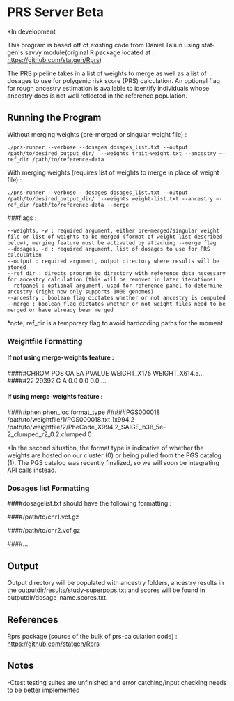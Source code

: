 # PRS Server Beta

*In development

This program is based off of existing code from Daniel Taliun using stat-gen's savvy module(original R package located at : https://github.com/statgen/Rprs)

The PRS pipeline takes in a list of weights to merge as well as a list of dosages to use for polygenic risk score (PRS) calculation. An optional flag for rough ancestry estimation is available to identify individuals whose ancestry does is not well reflected in the reference population. 

## Running the Program

Without merging weights (pre-merged or singular weight file) : 

    ./prs-runner --verbose --dosages dosages_list.txt --output /path/to/desired_output_dir/  --weights trait-weight.txt --ancestry —-ref_dir /path/to/reference-data

With merging weights (requires list of weights to merge in place of weight file) : 

    ./prs-runner --verbose --dosages dosages_list.txt --output /path/to/desired_output_dir/  --weights weight-list.txt --ancestry —-ref_dir /path/to/reference-data --merge

###flags : 

    --weights, -w : required argument, either pre-merged/singular weight file or list of weights to be merged (format of weight list described below), merging feature must be activated by attaching --merge flag 
    --dosages, -d : required argument, list of dosages to use for PRS calculation
    --output : required argument, output directory where results will be stored 
    --ref_dir : directs program to directory with reference data necessary for ancestry calculation (this will be removed in later iterations)
    --refpanel : optional argument, used for reference panel to determine ancestry (right now only supports 1000 genomes)
    --ancestry : boolean flag dictates whether or not ancestry is computed
    --merge : boolean flag dictates whether or not weight files need to be merged or have already been merged

*note, ref_dir is a temporary flag to avoid hardcoding paths for the moment 

### Weightfile Formatting

#### If not using merge-weights feature : 
#####CHROM	POS	OA	EA	PVALUE	WEIGHT_X175	WEIGHT_X614.5...
#####22	29392	G	A 	0.0	0.0	0.0 ...

#### If using merge-weights feature : 
#####phen    phen_loc        format_type
#####PGS000018       /path/to/weightfile/1/PGS000018.txt  1x994.2  /path/to/weightfile/2/PheCode_X994.2_SAIGE_b38_5e-2_clumped_r2_0.2.clumped 0

*In the second situation,  the format type is indicative of whether the weights are hosted on our cluster (0) or being pulled from the PGS catalog (1). The PGS catalog was recently finalized, so we will soon be integrating API calls instead. 

### Dosages list Formatting

####dosagelist.txt should have the following formatting : 

####/path/to/chr1.vcf.gz 

####/path/to/chr2.vcf.gz

####...

## Output
 
Output directory will be populated with ancestry folders, ancestry results in the outputdir/results/study-superpops.txt and scores will be found in outputdir/dosage_name.scores.txt. 

## References 

Rprs package (source of the bulk of prs-calculation code) : https://github.com/statgen/Rprs

## Notes 

-Ctest testing suites are unfinished and error catching/input checking needs to be better implemented
